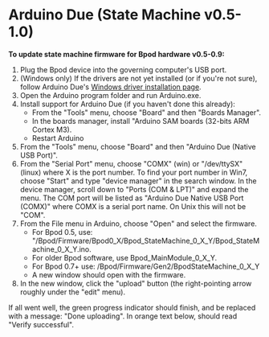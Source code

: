 # Arduino Due (State Machine v0.5-1.0)
**To update state machine firmware for Bpod hardware v0.5-0.9:**

1. Plug the Bpod device into the governing computer's USB port.
2. (Windows only) If the drivers are not yet installed (or if you're not sure), follow Arduino Due's [Windows driver installation page](http://www.google.com/url?q=http%3A%2F%2Farduino.cc%2Fen%2FGuide%2FArduinoDue%23toc8&sa=D&sntz=1&usg=AOvVaw1QRxjl0FOoWYTqks4F8waN).
3. Open the Arduino program folder and run Arduino.exe.
4. Install support for Arduino Due (if you haven't done this already):
    - From the "Tools" menu, choose "Board" and then "Boards Manager".
    - In the boards manager, install "Arduino SAM boards (32-bits ARM Cortex M3).
    - Restart Arduino
5. From the "Tools" menu, choose "Board" and then "Arduino Due (Native USB Port)".
6. From the "Serial Port" menu, choose "COMX" (win) or "/dev/ttySX" (linux) where X is the port number. To find your port number in Win7, choose "Start" and type "device manager" in the search window. In the device manager, scroll down to "Ports (COM & LPT)" and expand the menu. The COM port will be listed as "Arduino Due Native USB Port (COMX)" where COMX is a serial port name. On Unix this will not be "COM".
7. From the File menu in Arduino, choose "Open" and select the firmware.
    - For Bpod 0.5, use: "/Bpod/Firmware/Bpod0_X/Bpod_StateMachine_0_X_Y/Bpod_StateMachine_0_X_Y.ino.
    - For older Bpod software, use Bpod_MainModule_0_X_Y.
    - For Bpod 0.7+ use: /Bpod/Firmware/Gen2/BpodStateMachine_0_X_Y
    - A new window should open with the firmware.
8. In the new window, click the "upload" button (the right-pointing arrow roughly under the "edit" menu).

If all went well, the green progress indicator should finish, and be replaced with a message: "Done uploading". In orange text below, should read "Verify successful".